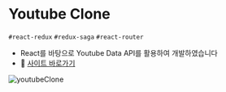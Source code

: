# Youtube Clone

`#react-redux` `#redux-saga` `#react-router`

- React를 바탕으로 Youtube Data API를 활용하여 개발하였습니다
- 🚀 [사이트 바로가기](https://woong-youtube-clone.netlify.app/)

![youtubeClone](https://user-images.githubusercontent.com/60641307/109407021-07b6c680-79c1-11eb-9637-5de3ad350340.gif)
